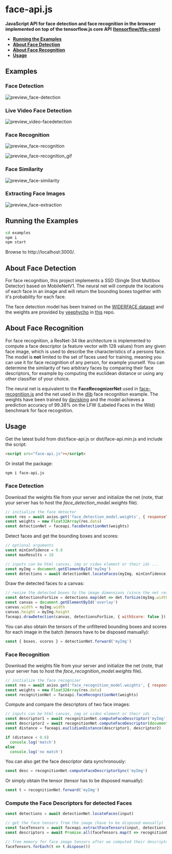 # face-api.js

**JavaScript API for face detection and face recognition in the browser implemented on top of the tensorflow.js core API ([tensorflow/tfjs-core](https://github.com/tensorflow/tfjs-core))**

* **[Running the Examples](#running-the-examples)**
* **[About Face Detection](#about-face-detection)**
* **[About Face Recognition](#about-face-recognition)**
* **[Usage](#usage)**

## Examples

### Face Detection

![preview_face-detection](https://user-images.githubusercontent.com/31125521/41238639-b72fb0fc-6d96-11e8-9f50-27159dd534d1.jpg)

### Live Video Face Detection

![preview_video-facedetection](https://user-images.githubusercontent.com/31125521/41238649-bbf10046-6d96-11e8-9041-1de46c6adccd.jpg)

### Face Recognition

![preview_face-recognition](https://user-images.githubusercontent.com/31125521/41238648-bbd2cc52-6d96-11e8-9fd1-051745fa0128.jpg)

![preview_face-recognition_gif](https://user-images.githubusercontent.com/31125521/40313021-c3afdfec-5d14-11e8-86df-cf89a00668e2.gif)

### Face Similarity

![preview_face-similarity](https://user-images.githubusercontent.com/31125521/40316573-0a1190c0-5d1f-11e8-8797-f6deaa344523.gif)

### Extracting Face Images

![preview_face-extraction](https://user-images.githubusercontent.com/31125521/41238647-bbb64c6c-6d96-11e8-8ca9-2d0fda779bb6.jpg)

<a name="running-the-examples"></a>

## Running the Examples

``` bash
cd examples
npm i
npm start
```

Browse to http://localhost:3000/.

<a name="about-face-detection"></a>

## About Face Detection

For face recognition, this project implements a SSD (Single Shot Multibox Detector) based on MobileNetV1. The neural net will compute the locations of each face in an image and will return the bounding boxes together with it's probability for each face.

The face detection model has been trained on the [WIDERFACE dataset](http://mmlab.ie.cuhk.edu.hk/projects/WIDERFace/) and the weights are provided by [yeephycho](https://github.com/yeephycho) in [this](https://github.com/yeephycho/tensorflow-face-detection) repo.

<a name="about-face-recognition"></a>

## About Face Recognition

For face recognition, a ResNet-34 like architecture is implemented to compute a face descriptor (a feature vector with 128 values) from any given face image, which is used to describe the characteristics of a persons face. The model is **not** limited to the set of faces used for training, meaning you can use it for face recognition of any person, for example yourself. You can determine the similarity of two arbitrary faces by comparing their face descriptors, for example by computing the euclidean distance or using any other classifier of your choice.

The neural net is equivalent to the **FaceRecognizerNet** used in [face-recognition.js](https://github.com/justadudewhohacks/face-recognition.js) and the net used in the [dlib](https://github.com/davisking/dlib/blob/master/examples/dnn_face_recognition_ex.cpp) face recognition example. The weights have been trained by [davisking](https://github.com/davisking) and the model achieves a prediction accuracy of 99.38% on the LFW (Labeled Faces in the Wild) benchmark for face recognition.

<a name="usage"></a>

## Usage

Get the latest build from dist/face-api.js or dist/face-api.min.js and include the script:

``` html
<script src="face-api.js"></script>
```

Or install the package:

``` bash
npm i face-api.js
```

### Face Detection

Download the weights file from your server and initialize the net (note, that your server has to host the *face_detection_model.weights* file).

``` javascript
// initialize the face detector
const res = await axios.get('face_detection_model.weights', { responseType: 'arraybuffer' })
const weights = new Float32Array(res.data)
const detectionNet = faceapi.faceDetectionNet(weights)
```

Detect faces and get the bounding boxes and scores:

``` javascript
// optional arguments
const minConfidence = 0.8
const maxResults = 10

// inputs can be html canvas, img or video element or their ids ...
const myImg = document.getElementById('myImg')
const detections = await detectionNet.locateFaces(myImg, minConfidence, maxResults)
```

Draw the detected faces to a canvas:

``` javascript
// resize the detected boxes to the image dimensions (since the net returns relative coordinates)
const detectionsForSize = detections.map(det => det.forSize(myImg.width, myImg.height))
const canvas = document.getElementById('overlay')
canvas.width = myImg.width
canvas.height = myImg.height
faceapi.drawDetection(canvas, detectionsForSize, { withScore: false })
```

You can also obtain the tensors of the unfiltered bounding boxes and scores for each image in the batch (tensors have to be disposed manually):

``` javascript
const { boxes, scores } = detectionNet.forward('myImg')
```

### Face Recognition

Download the weights file from your server and initialize the net (note, that your server has to host the *face_recognition_model.weights* file).

``` javascript
// initialize the face recognizer
const res = await axios.get('face_recognition_model.weights', { responseType: 'arraybuffer' })
const weights = new Float32Array(res.data)
const recognitionNet = faceapi.faceRecognitionNet(weights)
```

Compute and compare the descriptors of two face images:

``` javascript
// inputs can be html canvas, img or video element or their ids ...
const descriptor1 = await recognitionNet.computeFaceDescriptor('myImg')
const descriptor2 = await recognitionNet.computeFaceDescriptor(document.getElementById('myCanvas'))
const distance = faceapi.euclidianDistance(descriptor1, descriptor2)

if (distance < 0.6)
  console.log('match')
else
  console.log('no match')
```

You can also get the face descriptor data synchronously:

``` javascript
const desc = recognitionNet.computeFaceDescriptorSync('myImg')
```

Or simply obtain the tensor (tensor has to be disposed manually):

``` javascript
const t = recognitionNet.forward('myImg')
```

### Compute the Face Descriptors for detected Faces

``` javascript
const detections = await detectionNet.locateFaces(input)

// get the face tensors from the image (have to be disposed manually)
const faceTensors = await faceapi.extractFaceTensors(input, detections)
const descriptors = await Promise.all(faceTensors.map(t => recognitionNet.computeFaceDescriptor(t)))

// free memory for face image tensors after we computed their descriptors
faceTensors.forEach(t => t.dispose())
```